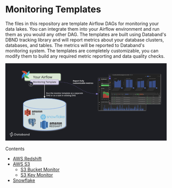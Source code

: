 # Monitoring Templates
The files in this repository are template Airflow DAGs for monitoring your data lakes. You can integrate them into your Airflow environment and run them as you would any other DAG. The templates are built using Databand's DBND tracking library and will report metrics about your database clusters, databases, and tables. The metrics will be reported to Databand's monitoring system. The templates are completely customizable, you can modify them to build any required metric reporting and data quality checks.

![Monitoring Template Overview](https://raw.githubusercontent.com/kalebinn/dbnd_doc_resources/main/MonitoringTemplatesOverview.png)

Contents
- [AWS Redshift](.)
- [AWS S3](./AWS_S3/)
    - [S3 Bucket Monitor](./AWS_S3/)
    - [S3 Key Monitor](./AWS_S3/)
- [Snowflake](.)